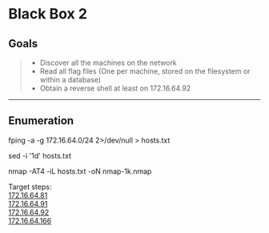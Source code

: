 # Black Box 2
## Goals
> - Discover all the machines on the network  
> - Read all flag files (One per machine, stored on the filesystem or within a database)  
> - Obtain a reverse shell at least on 172.16.64.92

---

## Enumeration
fping -a -g 172.16.64.0/24 2>/dev/null > hosts.txt

sed -i '1d' hosts.txt

nmap -AT4 -iL hosts.txt -oN nmap-1k.nmap


Target steps:  
[172.16.64.81](172.16.64.81.md)  
[172.16.64.91](172.16.64.91.md)  
[172.16.64.92](172.16.64.92.md)  
[172.16.64.166](172.16.64.166.md)  